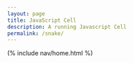 ```yaml
---
layout: page
title: JavaScript Cell
description: A running Javascript Cell
permalink: /snake/
---
```


(% include nav/home.html %) 